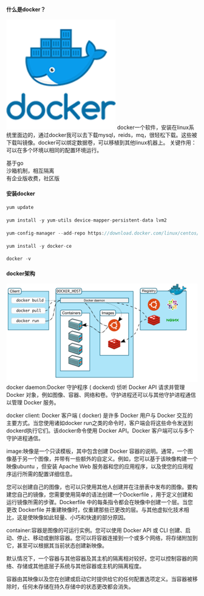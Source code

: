 #### 什么是docker？  

![image](../../images/docker.png)
docker一个软件，安装在linux系统里面边的，通过docker我可以去下载mysql，reids，mq，很轻松下载。这些被下载叫镜像。docker可以绑定数据卷，可以移植到其他linux机器上。
关键作用：可以在多个环境以相同的配置环境运行。

基于go  
沙箱机制，相互隔离  
有企业版收费，社区版  

#### 安装docker
```java
yum update

yum install -y yum-utils device-mapper-persistent-data lvm2

yum-config-manager --add-repo https://download.docker.com/linux/centos/docker-ce.repo

yum install -y docker-ce

docker -v
``` 

#### docker架构
![image](../../images/Snipaste_2022-05-30_02-23-13.png)
docker daemon:Docker 守护程序 ( dockerd) 侦听 Docker API 请求并管理 Docker 对象，例如图像、容器、网络和卷。守护进程还可以与其他守护进程通信以管理 Docker 服务。  

docker client: Docker 客户端 ( docker) 是许多 Docker 用户与 Docker 交互的主要方式。当您使用诸如docker run之类的命令时，客户端会将这些命令发送到dockerd执行它们。该docker命令使用 Docker API。Docker 客户端可以与多个守护进程通信。  

image:映像是一个只读模板，其中包含创建 Docker 容器的说明。通常，一个图像基于另一个图像，并带有一些额外的自定义。例如，您可以基于该映像构建一个映像ubuntu ，但安装 Apache Web 服务器和您的应用程序，以及使您的应用程序运行所需的配置详细信息。

您可以创建自己的图像，也可以只使用其他人创建并在注册表中发布的图像。要构建您自己的镜像，您需要使用简单的语法创建一个Dockerfile ，用于定义创建和运行镜像所需的步骤。Dockerfile 中的每条指令都会在映像中创建一个层。当您更改 Dockerfile 并重建映像时，仅重建那些已更改的层。与其他虚拟化技术相比，这是使映像如此轻量、小巧和快速的部分原因。  

container:容器是图像的可运行实例。您可以使用 Docker API 或 CLI 创建、启动、停止、移动或删除容器。您可以将容器连接到一个或多个网络，将存储附加到它，甚至可以根据其当前状态创建新映像。

默认情况下，一个容器与其他容器及其主机的隔离相对较好。您可以控制容器的网络、存储或其他底层子系统与其他容器或主机的隔离程度。

容器由其映像以及您在创建或启动它时提供给它的任何配置选项定义。当容器被移除时，任何未存储在持久存储中的状态更改都会消失。  
